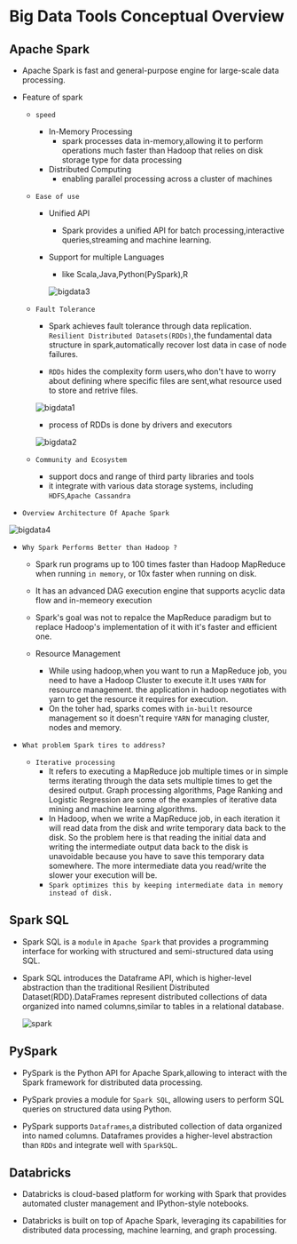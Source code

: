 # Big Data Tools Conceptual Overview

## Apache Spark

- Apache Spark is fast and general-purpose engine for large-scale data processing.

- Feature of spark

    - `speed`
        - In-Memory Processing
            - spark processes data in-memory,allowing it to perform operations much faster than Hadoop that relies on disk storage type for data processing
        - Distributed Computing
            - enabling parallel processing across a cluster of machines
    
    - `Ease of use`
        - Unified API
            - Spark provides a unified API for batch processing,interactive queries,streaming and machine learning.
        - Support for multiple Languages
            - like Scala,Java,Python(PySpark),R
        
            ![bigdata3](https://github.com/anupmaharzn/Data-Engineering-Tools-Technologies/assets/34486226/93c7a218-f1d3-44e8-896b-43890b01b952)

    
    - `Fault Tolerance`
        - Spark achieves fault tolerance through data replication. `Resilient Distributed Datasets(RDDs)`,the fundamental data structure in spark,automatically recover lost data in case of node failures.

        - `RDDs` hides the complexity form users,who don't have to worry about defining where specific files are sent,what resource used to store and retrive files.
          
        ![bigdata1](https://github.com/anupmaharzn/Data-Engineering-Tools-Technologies/assets/34486226/3b3f6d36-3c1a-4fe2-94a1-1f4f27c5e840)

        - process of RDDs is done by drivers and executors
          
        ![bigdata2](https://github.com/anupmaharzn/Data-Engineering-Tools-Technologies/assets/34486226/e910d876-3218-4ab1-ad60-2a1862d65498)

    - `Community and Ecosystem`
        - support docs and range of third party libraries and tools
        - it integrate with various data storage systems, including `HDFS`,`Apache Cassandra`
     
- `Overview Architecture Of Apache Spark`

![bigdata4](https://github.com/anupmaharzn/Data-Engineering-Tools-Technologies/assets/34486226/ab1b2639-8d82-4b5a-957b-df8737d8ac47)


- `Why Spark Performs Better than Hadoop ?`

    - Spark run programs up to 100 times faster than Hadoop MapReduce when running `in memory`, or 10x faster when running on disk.

    - It has an advanced DAG execution engine that supports acyclic data flow and in-memeory execution

    - Spark's goal was not to repalce the MapReduce paradigm but to replace Hadoop's implementation of it with it's faster and efficient one.

    - Resource Management 
        - While using hadoop,when you want to run a MapReduce job, you need to have a Hadoop Cluster to execute it.It uses `YARN` for resource management. the application in hadoop negotiates with yarn to get the resource it requires for execution.
        - On the toher had, sparks comes with `in-built` resource management so it doesn't require `YARN` for managing cluster, nodes and memory.

- `What problem Spark tires to address?`

    - `Iterative processing`
        - It refers to executing a MapReduce job multiple times or in simple terms iterating through the data sets multiple times to get the desired output. Graph processing algorithms, Page Ranking and Logistic Regression are some of the examples of iterative data mining and machine learning algorithms.
        - In Hadoop, when we write a MapReduce job, in each iteration it will read data from the disk and write temporary data back to the disk. So the problem here is that reading the initial data and writing the intermediate output data back to the disk is unavoidable because you have to save this temporary data somewhere. The more intermediate data you read/write the slower your execution will be.
        - `Spark optimizes this by keeping intermediate data in memory instead of disk.` 


## Spark SQL

- Spark SQL is a `module` in `Apache Spark` that provides a programming interface for working with structured and semi-structured data using SQL.
- Spark SQL introduces the Dataframe API, which is higher-level abstraction than the traditional Resilient Distributed Dataset(RDD).DataFrames represent distributed collections of data organized into named columns,similar to tables in a relational database.

  ![spark](https://github.com/anupmaharzn/Data-Engineering-Tools-Technologies/assets/34486226/26bec386-10e1-43d8-9313-ec2697d95bab)


## PySpark

- PySpark is the Python API for Apache Spark,allowing to interact with the Spark framework for distributed data processing.
- PySpark provies a module for `Spark SQL`, allowing users to perform SQL queries on structured data using Python.

- PySpark supports `Dataframes`,a distributed collection of data organized into named columns. Dataframes provides a higher-level abstraction than `RDDs` and integrate well with `SparkSQL`.


## Databricks

- Databricks is cloud-based platform for working with Spark that provides automated cluster management and IPython-style notebooks.

- Databricks is built on top of Apache Spark, leveraging its capabilities for distributed data processing, machine learning, and graph processing.
